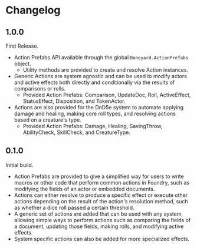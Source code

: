 # Changelog

## 1.0.0

First Release.

- Action Prefabs API available through the global `Boneyard.ActionPrefabs` object.
  - Utility methods are provided to create and resolve Action instances.
- Generic Actions are system agnostic and can be used to modify actors and active effects both directly and conditionally via the results of comparisons or rolls.
  - Provided Action Prefabs: Comparison, UpdateDoc, Roll, ActiveEffect, StatusEffect, Disposition, and TokenActor.
- Actions are also provided for the DnD5e system to automate applying damage and healing, making core roll types, and resolving actions based on a creature's type.
  - Provided Action Prefabs: Damage, Healing, SavingThrow, AbilityCheck, SkillCheck, and CreatureType.

## 0.1.0

Initial build.

- Action Prefabs are provided to give a simplified way for users to write macros or other code that perform common actions in Foundry, such as modifying the fields of an actor or embedded documents.
- Actions can either resolve to produce a specific effect or execute other actions depending on the result of the action's resolution method, such as whether a dice roll passed a certain threshold.
- A generic set of actions are added that can be used with any system, allowing simple ways to perform actions such as comparing the fields of a document, updating those fields, making rolls, and modifying active effects.
- System specific actions can also be added for more specialized effects.
